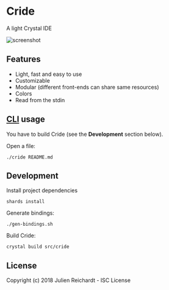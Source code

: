 # Cride

A light Crystal IDE

![screenshot](https://i.imgur.com/UCSsnDz.png)

## Features

* Light, fast and easy to use
* Customizable
* Modular (different front-ends can share same resources)
* Colors
* Read from the stdin

## [CLI](https://github.com/j8r/clicr) usage

You have to build Cride (see the **Development** section below).

Open a file:

`./cride README.md`

## Development

Install project dependencies

`shards install`

Generate bindings:

`./gen-bindings.sh`

Build Cride:

`crystal build src/cride`

## License

Copyright (c) 2018 Julien Reichardt - ISC License
